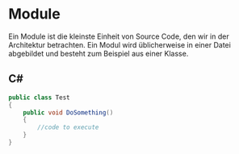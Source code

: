 # Module
Ein Module ist die kleinste Einheit von Source Code, den wir in der Architektur betrachten. Ein Modul wird üblicherweise in einer Datei abgebildet und besteht zum Beispiel aus einer Klasse.
## C#
~~~cs
public class Test
{
    public void DoSomething()
    {
        //code to execute
    }
}
